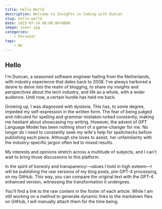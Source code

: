 ```yaml
---
title: Hello World
description: Welcome to Insights in Coding with Duncan
slug: hello-world
date: 2023-07-24 00:00:00+0000
image: cover.jpg
categories:
    - Personal
tags:
    - Me
---
```


## Hello

I'm Duncan, a seasoned software engineer hailing from the Netherlands, with industry experience that dates back to 2008. I've always harbored a desire to delve into the realm of blogging, to share my insights and perspectives about the tech industry, and life as a whole, with a wider audience. Until now, a certain hurdle has held me back.

Growing up, I was diagnosed with dyslexia. This has, to some degree, impeded my self-expression in the written form. The fear of being judged and ridiculed for spelling and grammar mistakes lurked constantly, making me hesitant about showcasing my writing. However, the advent of GPT Language Model has been nothing short of a game-changer for me. No longer do I need to constantly seek my wife's help for spellchecks before publishing each piece. Although she loves to assist, her unfamiliarity with the industry-specific jargon often led to mixed results.

My interests and opinions stretch across a multitude of subjects, and I can't wait to bring those discussions to this platform.

In the spirit of honesty and transparency—values I hold in high esteem—I will be publishing the raw versions of my blog posts, pre-GPT-4 processing, on my GitHub. This way, you can compare the original text with the GPT-4 enhanced version, witnessing the transformation it undergoes.

You'll find a link to the raw content in the footer of each article. While I am still working on a method to generate dynamic links to the markdown files on GitHub, I will manually attach them for the time being.